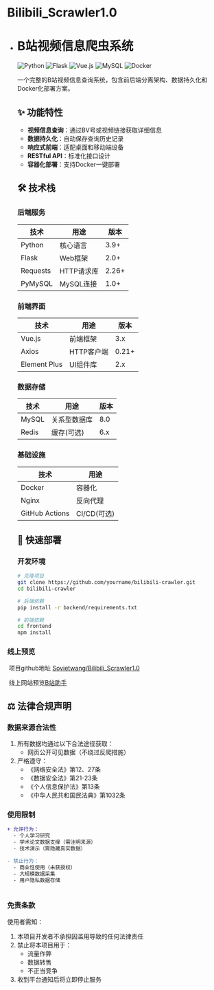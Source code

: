 # Bilibili_Scrawler1.0

- # B站视频信息爬虫系统

  ![Python](https://img.shields.io/badge/Python-3.9+-blue)
  ![Flask](https://img.shields.io/badge/Flask-2.0+-green)
  ![Vue.js](https://img.shields.io/badge/Vue.js-3.x-brightgreen)
  ![MySQL](https://img.shields.io/badge/MySQL-8.0-orange)
  ![Docker](https://img.shields.io/badge/Docker-✔-success)

  一个完整的B站视频信息查询系统，包含前后端分离架构、数据持久化和Docker化部署方案。

  ## ✨ 功能特性

  - **视频信息查询**：通过BV号或视频链接获取详细信息
  - **数据持久化**：自动保存查询历史记录
  - **响应式前端**：适配桌面和移动端设备
  - **RESTful API**：标准化接口设计
  - **容器化部署**：支持Docker一键部署

  ## 🛠️ 技术栈

  ### 后端服务
  | 技术     | 用途       | 版本  |
  | -------- | ---------- | ----- |
  | Python   | 核心语言   | 3.9+  |
  | Flask    | Web框架    | 2.0+  |
  | Requests | HTTP请求库 | 2.26+ |
  | PyMySQL  | MySQL连接  | 1.0+  |

  ### 前端界面
  | 技术         | 用途       | 版本  |
  | ------------ | ---------- | ----- |
  | Vue.js       | 前端框架   | 3.x   |
  | Axios        | HTTP客户端 | 0.21+ |
  | Element Plus | UI组件库   | 2.x   |

  ### 数据存储
  | 技术  | 用途         | 版本 |
  | ----- | ------------ | ---- |
  | MySQL | 关系型数据库 | 8.0  |
  | Redis | 缓存(可选)   | 6.x  |

  ### 基础设施
  | 技术           | 用途        |
  | -------------- | ----------- |
  | Docker         | 容器化      |
  | Nginx          | 反向代理    |
  | GitHub Actions | CI/CD(可选) |

  ## 🚀 快速部署

  ### 开发环境
  
  ```bash
  # 克隆项目
  git clone https://github.com/yourname/bilibili-crawler.git
  cd bilibili-crawler
  
  # 后端依赖
  pip install -r backend/requirements.txt
  
  # 前端依赖
  cd frontend
  npm install
  

###      线上预览

​      项目github地址 [Sovietwang/Bilibili_Scrawler1.0](https://github.com/Sovietwang/Bilibili_Scrawler1.0)

​       线上网站预览[B站助手](https://binqqing.fun/crawler)

## ⚖️ 法律合规声明

### 数据来源合法性
1. 所有数据均通过以下合法途径获取：
   - 网页公开可见数据（不绕过反爬措施）
2. 严格遵守：
   - 《网络安全法》第12、27条
   - 《数据安全法》第21-23条
   - 《个人信息保护法》第13条
   - 《中华人民共和国民法典》第1032条

### 使用限制
```diff
+ 允许行为：
  - 个人学习研究
  - 学术论文数据支撑（需注明来源）
  - 技术演示（需隐藏真实数据）

- 禁止行为：
  - 商业性使用（未获授权）
  - 大规模数据采集
  - 用户隐私数据存储
  
```

### 免责条款

使用者需知：

1. 本项目开发者不承担因滥用导致的任何法律责任
2. 禁止将本项目用于：
   - 流量作弊
   - 数据转售
   - 不正当竞争
3. 收到平台通知后将立即停止服务